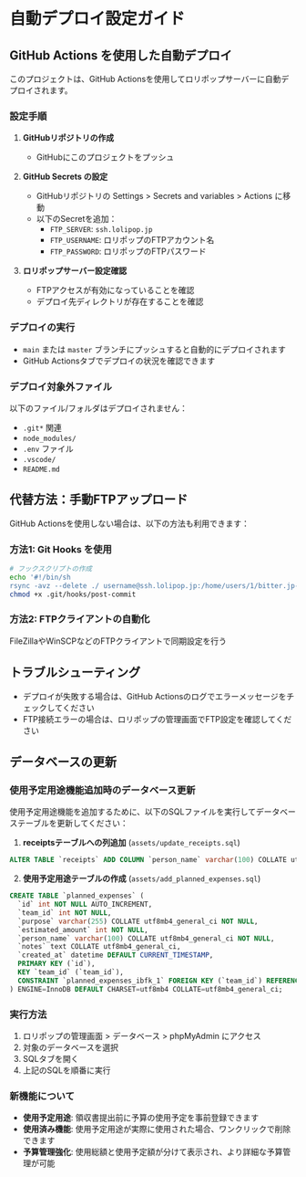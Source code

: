 # 自動デプロイ設定ガイド

## GitHub Actions を使用した自動デプロイ

このプロジェクトは、GitHub Actionsを使用してロリポップサーバーに自動デプロイされます。

### 設定手順

1. **GitHubリポジトリの作成**
   - GitHubにこのプロジェクトをプッシュ

2. **GitHub Secrets の設定**
   - GitHubリポジトリの Settings > Secrets and variables > Actions に移動
   - 以下のSecretを追加：
     - `FTP_SERVER`: `ssh.lolipop.jp`
     - `FTP_USERNAME`: ロリポップのFTPアカウント名
     - `FTP_PASSWORD`: ロリポップのFTPパスワード

3. **ロリポップサーバー設定確認**
   - FTPアクセスが有効になっていることを確認
   - デプロイ先ディレクトリが存在することを確認

### デプロイの実行

- `main` または `master` ブランチにプッシュすると自動的にデプロイされます
- GitHub Actionsタブでデプロイの状況を確認できます

### デプロイ対象外ファイル

以下のファイル/フォルダはデプロイされません：
- `.git*` 関連
- `node_modules/`
- `.env` ファイル
- `.vscode/`
- `README.md`

## 代替方法：手動FTPアップロード

GitHub Actionsを使用しない場合は、以下の方法も利用できます：

### 方法1: Git Hooks を使用

```bash
# フックスクリプトの作成
echo '#!/bin/sh
rsync -avz --delete ./ username@ssh.lolipop.jp:/home/users/1/bitter.jp-kf-environment/web/領収書管理システム/' > .git/hooks/post-commit
chmod +x .git/hooks/post-commit
```

### 方法2: FTPクライアントの自動化

FileZillaやWinSCPなどのFTPクライアントで同期設定を行う

## トラブルシューティング

- デプロイが失敗する場合は、GitHub Actionsのログでエラーメッセージをチェックしてください
- FTP接続エラーの場合は、ロリポップの管理画面でFTP設定を確認してください

## データベースの更新

### 使用予定用途機能追加時のデータベース更新

使用予定用途機能を追加するために、以下のSQLファイルを実行してデータベーステーブルを更新してください：

1. **receiptsテーブルへの列追加** (`assets/update_receipts.sql`)
```sql
ALTER TABLE `receipts` ADD COLUMN `person_name` varchar(100) COLLATE utf8mb4_general_ci NOT NULL DEFAULT '' AFTER `amount`;
```

2. **使用予定用途テーブルの作成** (`assets/add_planned_expenses.sql`)
```sql
CREATE TABLE `planned_expenses` (
  `id` int NOT NULL AUTO_INCREMENT,
  `team_id` int NOT NULL,
  `purpose` varchar(255) COLLATE utf8mb4_general_ci NOT NULL,
  `estimated_amount` int NOT NULL,
  `person_name` varchar(100) COLLATE utf8mb4_general_ci NOT NULL,
  `notes` text COLLATE utf8mb4_general_ci,
  `created_at` datetime DEFAULT CURRENT_TIMESTAMP,
  PRIMARY KEY (`id`),
  KEY `team_id` (`team_id`),
  CONSTRAINT `planned_expenses_ibfk_1` FOREIGN KEY (`team_id`) REFERENCES `teams` (`id`) ON DELETE CASCADE
) ENGINE=InnoDB DEFAULT CHARSET=utf8mb4 COLLATE=utf8mb4_general_ci;
```

### 実行方法

1. ロリポップの管理画面 > データベース > phpMyAdmin にアクセス
2. 対象のデータベースを選択
3. SQLタブを開く
4. 上記のSQLを順番に実行

### 新機能について

- **使用予定用途**: 領収書提出前に予算の使用予定を事前登録できます
- **使用済み機能**: 使用予定用途が実際に使用された場合、ワンクリックで削除できます
- **予算管理強化**: 使用総額と使用予定額が分けて表示され、より詳細な予算管理が可能
